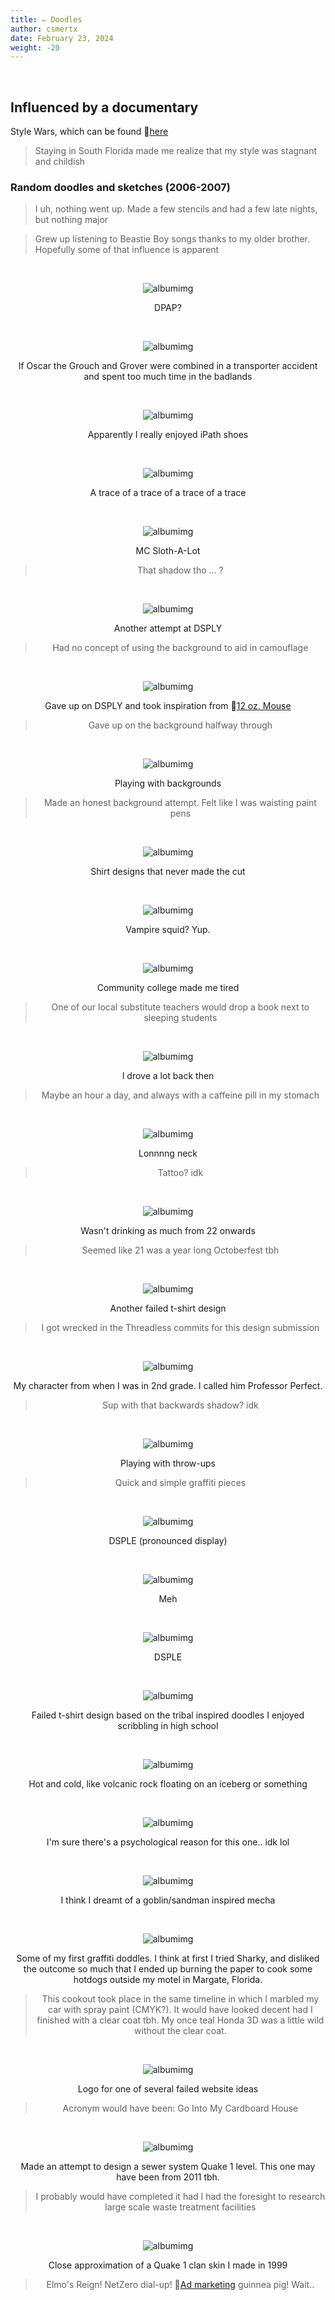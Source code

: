 ```yaml
---
title: ✏️ Doodles
author: csmertx
date: February 23, 2024
weight: -20
---
```


<br />

## Influenced by a documentary

Style Wars, which can be found 🔗[here](https://archive.org/details/style-wars-1983-documentary-on-graffiti "Archive.org | Style Wars (1983 Documentary on Graffiti)")

> Staying in South Florida made me realize that my style was stagnant and childish

### Random doodles and sketches (2006-2007)

> I uh, nothing went up. Made a few stencils and had a few late nights, but nothing major

> Grew up listening to Beastie Boy songs thanks to my older brother. Hopefully some of that influence is apparent

<br />

<div style="text-align: center;">

![albumimg](/Blog/medium/2006/1.jpg "Some graffiti outline scribbles and a warm colored and slightly interlocking piece outlined with ink and filled in with paint pens")

DPAP?

<br />

![albumimg](/Blog/medium/2006/2.jpg "A hungry looking purple monster slicking its hand and head out of a green trash can outlined with ink and filled in with paint pens")

If Oscar the Grouch and Grover were combined in a transporter accident and spent too much time in the badlands

<br />

![albumimg](/Blog/medium/2006/3.jpg "Doodles around a large and slightly 3D iPath logo, all in black ink")

Apparently I really enjoyed iPath shoes

<br />

![albumimg](/Blog/medium/2006/4.jpg "Illustrator ready outline of a black widow spider with a barcode instead of the typical red violin or hourglass associated with black widow spiders")

A trace of a trace of a trace of a trace

<br />

![albumimg](/Blog/medium/2006/5.jpg "A sloth in 90s era hip hop DJ attire")

MC Sloth-A-Lot

> That shadow tho ... ?

<br />

![albumimg](/Blog/medium/2006/6.jpg "Somewhat decent straight lettered piece with a jumbled mess of a background. Letters have a black front with white highlights 3D'd with firey orange and red")

Another attempt at DSPLY

> Had no concept of using the background to aid in camouflage

<br />

![albumimg](/Blog/medium/2006/7.jpg "Blue and yellow interlocked 7z with a splash of bubbles as part of the shadow infill")

Gave up on DSPLY and took inspiration from 🔗[12 oz. Mouse](https://en.wikipedia.org/wiki/12_oz._Mouse "Wiki | 12 oz. Mouse")

> Gave up on the background halfway through

<br />

![albumimg](/Blog/medium/2006/8.jpg "Mildly disrespectful (rube) halo'd and interlocked 7z with black front highlighted silver with blue for the 3D and messed up bubbled black outline filled on the outside with silver (bubbles) and yellow for the main background infill")

Playing with backgrounds

> Made an honest background attempt. Felt like I was waisting paint pens

<br />

![albumimg](/Blog/medium/2006/9.jpg "Illustrator ready TV with an axe in the side and blood oozing from the wound and pooling around the bottom of the TV. May have been a multi-layered stencil")

Shirt designs that never made the cut

<br />

![albumimg](/Blog/medium/2006/10.jpg "Sketch style inked vampire squid with tentacles deployed to ensnare an unseen meal")

Vampire squid? Yup.

<br />

![albumimg](/Blog/medium/2006/11.jpg "Inked sketch style youth over a student desk that is also attached to the youth's hand. Behind him is a window, to symbolize Windows OS, youth looks sleepy dreaming about a clock as a giant hand drops a book to wake up the student")

Community college made me tired

> One of our local substitute teachers would drop a book next to sleeping students

<br />

![albumimg](/Blog/medium/2006/12.jpg "A few Illustrator ready inked lines connecting a side mirror, rear view mirror, and a circle for negative space in the place where a steering wheel would be for a typical sized human")

I drove a lot back then

> Maybe an hour a day, and always with a caffeine pill in my stomach

<br />

![albumimg](/Blog/medium/2006/13.jpg "Illustrator reading inked long necked punk rock looking guy squatting slightly with a snake like neck nearly touching the same plane as its feet")

Lonnnng neck

> Tattoo? idk

<br />

![albumimg](/Blog/medium/2006/14.jpg "Inked and illustrator reading milk jug made of glass with a cork stopper and a cartoon skull on a rounded diamond shaped label to illicit thoughts of poison")

Wasn't drinking as much from 22 onwards

> Seemed like 21 was a year long Octoberfest tbh

<br />

![albumimg](/Blog/medium/2006/15.jpg "Inked and illustrator ready Pez dispenser with a blank face and dispensing unlabeled candy")

Another failed t-shirt design

> I got wrecked in the Threadless commits for this design submission

<br />

![albumimg](/Blog/medium/2006/16.jpg "A distinctive gentleman wearing stereotypical clothing of a (chemistry?) professor with his head turned sideways. His mouth is open in what may have been a burp or mid sneeze")

My character from when I was in 2nd grade. I called him Professor Perfect.

> Sup with that backwards shadow? idk

<br />

![albumimg](/Blog/medium/2006/18.jpg "Graffiti scribbles")

Playing with throw-ups

> Quick and simple graffiti pieces

<br />

![albumimg](/Blog/medium/2006/19.jpg "A very flat attempt at 3D straight lettered graffiti in black, white, and blue")

DSPLE (pronounced display)

<br />

![albumimg](/Blog/medium/2006/20.jpg "No attempt at 3D, with straight lettered graffiti in black and white")

Meh

<br />

![albumimg](/Blog/medium/2006/21.jpg "A very flat attempt at 3D straight lettered graffiti in yellow, red, black, and orange, with nuclear power plant containment stacks")

DSPLE

<br />

![albumimg](/Blog/medium/2006/22.jpg "Inked angel speaking bomb language (bomb-bomb style) wearing headphones, and with a tilted halo")

Failed t-shirt design based on the tribal inspired doodles I enjoyed scribbling in high school

<br />

![albumimg](/Blog/medium/2006/23.jpg "Sloppy black front with yellow and white edge highlighting, orange and red stacked 3D, and kind of looks like the lettering is resting on a deep blue iceberg. There's a question mark popping out of the letter. It was day one of writing")

Hot and cold, like volcanic rock floating on an iceberg or something


<br />

![albumimg](/Blog/medium/2006/24.jpg "Inked giant floating head in front of platforms, kind of like a video game boss monster, but more like a drawing one would expect from one of H. R. Giger's children--if he had had children")

I'm sure there's a psychological reason for this one.. idk lol


<br />

![albumimg](/Blog/medium/2006/25.jpg "Penciled side profile of a tribal inspired goblin head with hydraulic lines attached to the back of its head")

I think I dreamt of a goblin/sandman inspired mecha


<br />

![albumimg](/Blog/medium/2006/26.jpg "Five inked scribbles of the word ghost on the left, and orange and blue paint pen flow tests on the right")

Some of my first graffiti doddles. I think at first I tried Sharky, and disliked the outcome so much that I ended up burning the paper to cook some hotdogs outside my motel in Margate, Florida.

> This cookout took place in the same timeline in which I marbled my car with spray paint (CMYK?). It would have looked decent had I finished with a clear coat tbh. My once teal Honda 3D was a little wild without the clear coat.

<br />

![albumimg](/Blog/medium/2006/27.jpg "Inked gimch.org letters on a B&W 3D platform that sort of resembles the bean like shape of mitochondria")

Logo for one of several failed website ideas

> Acronym would have been: Go Into My Cardboard House

<br />

![albumimg](/Blog/medium/2006/28.jpg "Penciled graph paper outline of a very angular sewer complex map from the top down")

Made an attempt to design a sewer system Quake 1 level. This one may have been from 2011 tbh.

> I probably would have completed it had I had the foresight to research large scale waste treatment facilities

<br />

![albumimg](/Blog/medium/2006/quake_1_player_model_elmo_square.png "Quake 1 green armored player model skin with Elmo's face and red arms")

Close approximation of a Quake 1 clan skin I made in 1999

> Elmo's Reign! NetZero dial-up! 🔗[Ad marketing](https://en.wikipedia.org/wiki/NetZero "Wikipedia | NetZero") guinnea pig! Wait..

</div><br />
